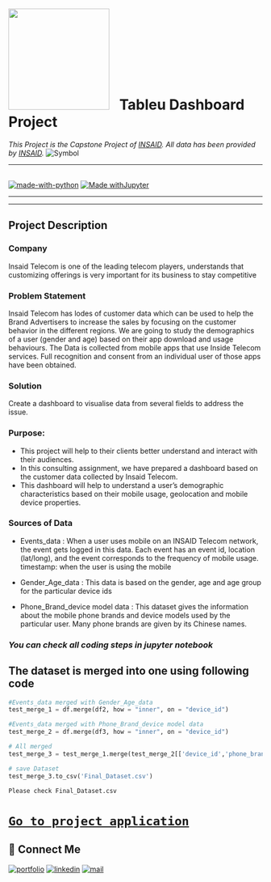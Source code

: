 
# <img src="tableu.png" width="200" />&nbsp;&nbsp;&nbsp;Tableu Dashboard Project

*This Project is the Capstone Project of [INSAID](https://www.insaid.co/). All data has been provided by [INSAID](https://www.insaid.co/).*
![Symbol](https://www.insaid.co/wp-content/uploads/2019/09/logohalfx.png)

---


\
[![made-with-python](https://img.shields.io/badge/Made%20with-Python-1f425f.svg)](https://www.python.org/) 
[![Made withJupyter](https://img.shields.io/badge/Made%20with-Jupyter-orange?style=for-the-badge&logo=Jupyter)](https://jupyter.org/try)

---
---
## Project Description

### Company 
Insaid Telecom is one of the leading telecom players, understands that customizing offerings is very important for its business to stay competitive

### Problem Statement
Insaid Telecom has lodes of customer data which can be used to help the Brand Advertisers to increase the sales by focusing on the customer behavior in the different regions. We are going to study the demographics of a user (gender and age) based on their app download and usage behaviours. The Data is collected from mobile apps that use Inside Telecom services. Full recognition and consent from an individual user of those apps have been obtained.

### Solution
Create a dashboard to visualise data from several fields to address the issue. 

### Purpose:
- This project will help to their clients better understand and interact with their audiences.
- In this consulting assignment, we have prepared a dashboard based on the customer data collected by Insaid Telecom.
- This dashboard will help to understand a user’s demographic characteristics based on their mobile usage, geolocation and mobile device properties.

### Sources of Data 
- Events_data :
When a user uses mobile on an INSAID Telecom network, the event gets logged in this data.
Each event has an event id, location (lat/long), and the event corresponds to the frequency of mobile usage. timestamp: when the user is using the mobile

- Gender_Age_data :
This data is based on the gender, age and age group for the particular device ids

- Phone_Brand_device model data :
This dataset gives the information about the mobile phone brands and device models used by the particular user. Many phone brands are given by its Chinese names.

### *You can check all coding steps in jupyter notebook*

## **The dataset is merged into one using following code**
```python
#Events_data merged with Gender_Age_data
test_merge_1 = df.merge(df2, how = "inner", on = "device_id")

#Events_data merged with Phone_Brand_device model data
test_merge_2 = df.merge(df3, how = "inner", on = "device_id")

# All merged
test_merge_3 = test_merge_1.merge(test_merge_2[['device_id','phone_brand', 'device_model']], how = "left", on = "device_id")

# save Dataset
test_merge_3.to_csv('Final_Dataset.csv')
```

`
Please check Final_Dataset.csv
`

# [`Go to project application`](https://telecom-dashboard-sj.herokuapp.com/)
## 🔗 Connect Me
[![portfolio](https://img.shields.io/badge/my_portfolio-000?style=for-the-badge&logo=ko-fi&logoColor=white)](https://github.com/ShubhamCJagtap)
[![linkedin](https://img.shields.io/badge/linkedin-0A66C2?style=for-the-badge&logo=linkedin&logoColor=white)](https://www.linkedin.com/in/shubham-jagtap-scj4497/)
[![mail](https://img.shields.io/badge/Gmail-D14836?style=for-the-badge&logo=gmail&logoColor=white)](mailto:shubham.c.jagtap@gmail.com)
